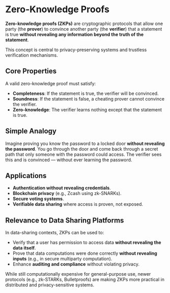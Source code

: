 # Zero-Knowledge Proofs

**Zero-knowledge proofs (ZKPs)** are cryptographic protocols that allow one party (the **prover**) to convince another party (the **verifier**) that a statement is true **without revealing any information beyond the truth of the statement**.

This concept is central to privacy-preserving systems and trustless verification mechanisms.

## Core Properties

A valid zero-knowledge proof must satisfy:

- **Completeness**: If the statement is true, the verifier will be convinced.
- **Soundness**: If the statement is false, a cheating prover cannot convince the verifier.
- **Zero-knowledge**: The verifier learns nothing except that the statement is true.

## Simple Analogy

Imagine proving you know the password to a locked door **without revealing the password**. You go through the door and come back through a secret path that only someone with the password could access. The verifier sees this and is convinced — without ever learning the password.

## Applications

- **Authentication without revealing credentials**.
- **Blockchain privacy** (e.g., Zcash using zk-SNARKs).
- **Secure voting systems**.
- **Verifiable data sharing** where access is proven, not exposed.

## Relevance to Data Sharing Platforms

In data-sharing contexts, ZKPs can be used to:

- Verify that a user has permission to access data **without revealing the data itself**.
- Prove that data computations were done correctly **without revealing inputs** (e.g., in secure multiparty computation).
- Enhance **auditing and compliance** without violating privacy.

While still computationally expensive for general-purpose use, newer protocols (e.g., zk-STARKs, Bulletproofs) are making ZKPs more practical in distributed and privacy-sensitive systems.
